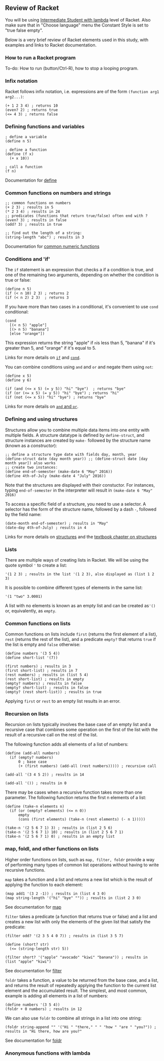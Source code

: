 ## Review of Racket

You will be using [Intermediate Student with lambda](https://docs.racket-lang.org/htdp-langs/intermediate-lam.html) level of Racket. Also make sure that in "Choose language" menu the Constant Style is set to "true false empty". 

Below is a very brief review of Racket elements used in this study, with examples and links to Racket documentation. 

### How to run a Racket program
To-do: How to run (button/Ctrl-R), how to stop a looping program. 

### Infix notation
Racket follows infix notation, i.e. expressions are of the form `(function arg1 arg2...)`:
```racket
(+ 1 2 3 4) ; returns 10
(even? 2) ; returns true
(<= 4 3) ; returns false
```

### Defining functions and variables
```racket
; define a variable
(define n 5)

; define a function
(define (f x)
  (+ x 10))

; call a function
(f n)
```
Documentation for [define](https://docs.racket-lang.org/htdp-langs/intermediate-lam.html#%28form._%28%28lib._lang%2Fhtdp-intermediate-lambda..rkt%29._define%29%29)

### Common functions on numbers and strings
```racket
;; common functions on numbers
(+ 2 3) ; results in 5
(* 2 3 4) ; results in 24
;; predicates (functions that return true/false) often end with ?
(even? 3) ; results in false
(odd? 3) ; results in true

;; find out the length of a string:
(string-length "abc") ; results in 3
```
Documentation for [common numeric functions](https://docs.racket-lang.org/htdp-langs/beginner.html#%28part._htdp-beginner._.Numbers__.Integers__.Rationals__.Reals__.Complex__.Exacts__.Inexacts%29)

### Conditions and 'if'
The `if` statement is an expression that checks a if a condition is true, and one of the remaining two arguments, depending on whether the condition is true or false:
```racket
(define n 5)
(if (< n 10) 2 3) ; returns 2
(if (< n 2) 2 3)  ; returns 3
```
If you have more than two cases in a conditional, it's  convenient to use `cond` conditional:
```racket
(cond
  [(< n 5) "apple"]
  [(> n 5) "banana"]
  [else "orange"])
```
This expression returns the string "apple" if `n`is less than 5, "banana" if it's greater than 5, and "orange" if it's equal to 5. 

Links for more details on [`if`](https://docs.racket-lang.org/htdp-langs/beginner.html#%28form._%28%28lib._lang%2Fhtdp-beginner..rkt%29._if%29%29) and [`cond`](https://docs.racket-lang.org/htdp-langs/beginner.html#%28form._%28%28lib._lang%2Fhtdp-beginner..rkt%29._cond%29%29).

You can combine conditions using `and` and `or` and negate them using `not`:
```racket
(define x 5)
(define y 6)

(if (and (<= x 5) (= y 5)) "hi" "bye")  ; returns "bye"
(if (or (<= x 5) (= y 5)) "hi" "bye") ; returns "hi"
(if (not (<= x 5)) "hi" "bye") ; returns "bye"
```
Links for more details on [`and` and `or`](https://docs.racket-lang.org/htdp-langs/beginner.html#%28form._%28%28lib._lang%2Fhtdp-beginner..rkt%29._and%29%29).

### Defining and using structures
Structures allow you to combine multiple data items into one entity with multiple fields. A structure datatype is defined by `define-struct`, and structure instances are created by `make-` followed by the structure name (known as a _constructor_): 
```racket
;; define a structure type date with fields day, month, year
(define-struct date (day month year)) ;; (define-struct date [day month year]) also works
;; create two instances:
(define end-of-semester (make-date 6 "May" 2016))
(define 4th-of-July (make-date 4 "July" 2016))
```
Note that the structures are displayed with their constuctor. For instances, typing `end-of-semester` in the interpreter will result in `(make-date 6 "May" 2016)`

To access a specific field of a structure, you need to use a selector. A selector has the form of the structure name, followed by a dash `-`, followed by the field name:
```racket
(date-month end-of-semester) ; results in "May"
(date-day 4th-of-July) ; results in 4
```
Links for more details on [structures](https://docs.racket-lang.org/htdp-langs/beginner.html#%28form._%28%28lib._lang%2Fhtdp-beginner..rkt%29._define-struct%29%29) and the [textbook chapter on structures](http://www.ccs.neu.edu/home/matthias/HtDP2e/part_one.html#%28part._sec~3astructures%29) 

### Lists
There are multiple ways of creating lists in Racket. We will be using the quote symbol `'` to create a list: 
```racket
'(1 2 3) ; results in the list '(1 2 3), also displayed as (list 1 2 3)
```
It is possible to combine different types of elements in the same list:
```racket
'(1 "two" 3.0001) 
```
A list with no elements is known as an empty list and can be created as`'()` or, equivalently, as `empty`.

### Common functions on lists
Common functions on lists include `first` (returns the first element of a list), `rest` (returns the rest of the list), and a predicate `empty?` that returns `true` if the list is empty and `false` otherwise:
```racket
(define numbers '(3 5 4))
(define short-list '(7))

(first numbers) ; results in 3
(first short-list) ; results in 7
(rest numbers) ; results in (list 5 4)
(rest short-list) ; results in empty
(empty? numbers) ; results in false
(empty? short-list) ; results in false
(empty? (rest short-list)) ; results in true
```
Applying `first` or `rest` to an empty list results in an error. 

### Recursion on lists
Recursion on lists typically involves the base case of an empty list and a recursive case that
combines some operation on the first of the list with the result of a recursive call on the rest of the list. 

The following function adds all elements of a list of numbers: 
```racket
(define (add-all numbers)
  (if (empty? numbers)
      0 ; base case
      (+ (first numbers) (add-all (rest numbers))))) ; recursive call

(add-all '(3 4 5 2)) ; results in 14

(add-all '()) ; results in 0
```
There may be cases when a recursive function takes more than one parameter. The following function returns the first n elements of a list:
```racket
(define (take-n elements n)
  (if (or (empty? elements) (<= n 0))
      empty
      (cons (first elements) (take-n (rest elements) (- n 1)))))
      
(take-n '(2 5 6 7 1) 3) ; results in (list 2 5 6)
(take-n '(2 5 6 7 1) 10) ; results in (list 2 5 6 7 1)
(take-n '(2 5 6 7 1) 0) ; results in an empty list
```

<!--- TO-DO: need to be careful to avoid the study examples. --->

### map, foldl, and other functions on lists
Higher order functions on lists, such as `map, filter, foldr` provide a way of performing many types of common list operations without having to write recursive functions. 

`map` takes a function and a list and returns a new list which is the result of applying the function to each element:
```racket
(map add1 '(3 2 -1)) ; results in (list 4 3 0)
(map string-length '("hi" "bye" "")) ; results in (list 2 3 0)
```
See documentation for [map](https://docs.racket-lang.org/htdp-langs/intermediate-lam.html#%28def._htdp-intermediate-lambda._%28%28lib._lang%2Fhtdp-intermediate-lambda..rkt%29._map%29%29)

`filter` takes a predicate (a function that returns true or false) and a list and creates a new list with only the elements of the given list that satisfy the predicate:
```racket
(filter odd? '(2 3 5 4 0 7)) ; results in (list 3 5 7)

(define (short? str)
  (<= (string-length str) 5))

(filter short? '("apple" "avocado" "kiwi" "banana")) ; results in (list "apple" "kiwi")
```
See documentation for [filter](https://docs.racket-lang.org/htdp-langs/intermediate-lam.html#%28def._htdp-intermediate-lambda._%28%28lib._lang%2Fhtdp-intermediate-lambda..rkt%29._filter%29%29)

`foldr` takes a function, a value to be returned from the base case, and a list, and returns the result of repeatedly applying the function to the current list element and the accumulated result. The simplest, and most common, example is adding all elements in a list of numbers:
```racket
(define numbers '(3 5 4))
(foldr + 0 numbers) ; results in 12
```
We can also use `foldr` to combine all strings in a list into one string:
```racket
(foldr string-append "" '("Hi " "there," " " "how " "are " "you?")) ; results in "Hi there, how are you?"
```
See documentation for [foldr](https://docs.racket-lang.org/htdp-langs/intermediate-lam.html#%28def._htdp-intermediate-lambda._%28%28lib._lang%2Fhtdp-intermediate-lambda..rkt%29._foldr%29%29)

### Anonymous functions with lambda
```racket

```


